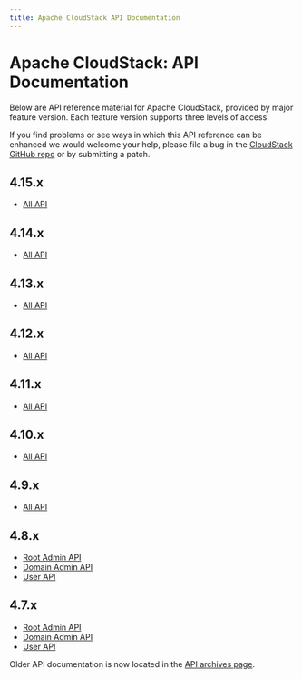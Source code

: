 ```yaml
---
title: Apache CloudStack API Documentation
---
```


<div class="row">

<div class="col-lg-12">

<div class="page-header">

<h1 id="indicators">Apache CloudStack: API Documentation</h1>

</div>

</div>

</div>

Below are API reference material for Apache CloudStack, provided by major feature version.  Each feature version supports three levels of access.

If you find problems or see ways in which this API reference can be enhanced
we would welcome your help, please file a bug in the
[CloudStack GitHub repo](https://github.com/apache/cloudstack)
or by submitting a patch.

## 4.15.x

* [All API](api/apidocs-4.15/index.html)

## 4.14.x

* [All API](api/apidocs-4.14/index.html)

## 4.13.x

* [All API](api/apidocs-4.13/index.html)

## 4.12.x

* [All API](api/apidocs-4.12/index.html)

## 4.11.x

* [All API](api/apidocs-4.11/index.html)

## 4.10.x

* [All API](api/apidocs-4.10/index.html)

## 4.9.x

* [All API](api/apidocs-4.9/index.html)

## 4.8.x

* [Root Admin API](api/apidocs-4.8/TOC_Root_Admin.html)
* [Domain Admin API](api/apidocs-4.8/TOC_Domain_Admin.html)
* [User API](api/apidocs-4.8/TOC_User.html)

## 4.7.x

* [Root Admin API](api/apidocs-4.7/TOC_Root_Admin.html)
* [Domain Admin API](api/apidocs-4.7/TOC_Domain_Admin.html)
* [User API](api/apidocs-4.7/TOC_User.html)


Older API documentation is now located in the <a href="api_archives.html">API archives page</a>.
